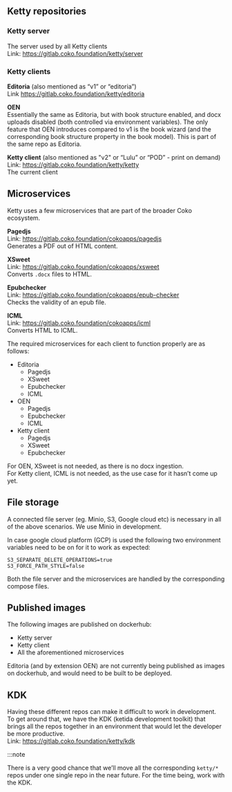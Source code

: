 ## Ketty repositories

### Ketty server

The server used by all Ketty clients  
Link: https://gitlab.coko.foundation/ketty/server

### Ketty clients

**Editoria** (also mentioned as “v1” or “editoria”)  
Link https://gitlab.coko.foundation/ketty/editoria

**OEN**  
Essentially the same as Editoria, but with book structure enabled, and docx uploads disabled (both controlled via environment variables). The only feature that OEN introduces compared to v1 is the book wizard (and the corresponding book structure property in the book model). This is part of the same repo as Editoria.

**Ketty client** (also mentioned as "v2" or “Lulu” or “POD” - print on demand)  
Link: https://gitlab.coko.foundation/ketty/ketty  
The current client

## Microservices

Ketty uses a few microservices that are part of the broader Coko ecosystem.

**Pagedjs**  
Link: https://gitlab.coko.foundation/cokoapps/pagedjs  
Generates a PDF out of HTML content.

**XSweet**  
Link: https://gitlab.coko.foundation/cokoapps/xsweet  
Converts `.docx` files to HTML.

**Epubchecker**  
Link: https://gitlab.coko.foundation/cokoapps/epub-checker  
Checks the validity of an epub file.

**ICML**  
Link: https://gitlab.coko.foundation/cokoapps/icml  
Converts HTML to ICML.

The required microservices for each client to function properly are as follows:

- Editoria
  - Pagedjs
  - XSweet
  - Epubchecker
  - ICML
- OEN
  - Pagedjs
  - Epubchecker
  - ICML
- Ketty client
  - Pagedjs
  - XSweet
  - Epubchecker

For OEN, XSweet is not needed, as there is no docx ingestion.  
For Ketty client, ICML is not needed, as the use case for it hasn’t come up yet.

## File storage

A connected file server (eg. Minio, S3, Google cloud etc) is necessary in all of the above scenarios. We use Minio in development.

In case google cloud platform (GCP) is used the following two environment variables need to be on for it to work as expected:

```
S3_SEPARATE_DELETE_OPERATIONS=true
S3_FORCE_PATH_STYLE=false
```

Both the file server and the microservices are handled by the corresponding compose files.

## Published images

The following images are published on dockerhub:

- Ketty server
- Ketty client
- All the aforementioned microservices

Editoria (and by extension OEN) are not currently being published as images on dockerhub, and would need to be built to be deployed.

## KDK

Having these different repos can make it difficult to work in development. To get around that, we have the KDK (ketida development toolkit) that brings all the repos together in an environment that would let the developer be more productive.  
Link: https://gitlab.coko.foundation/ketty/kdk

:::note

There is a very good chance that we’ll move all the corresponding `ketty/*` repos under one single repo in the near future. For the time being, work with the KDK.
